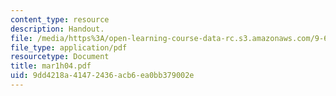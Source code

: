 ```yaml
---
content_type: resource
description: Handout.
file: /media/https%3A/open-learning-course-data-rc.s3.amazonaws.com/9-65-cognitive-processes-spring-2004/9dd4218a41472436acb6ea0bb379002e_mar1h04.pdf
file_type: application/pdf
resourcetype: Document
title: mar1h04.pdf
uid: 9dd4218a-4147-2436-acb6-ea0bb379002e
---
```

